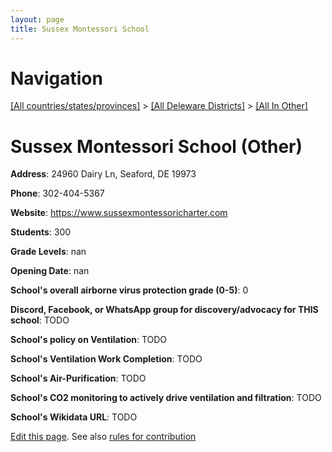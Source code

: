```yaml
---
layout: page
title: Sussex Montessori School
---
```

# Navigation

[[All countries/states/provinces]](../../..) > [[All Deleware Districts]](../..) > [[All In Other]](..)

# Sussex Montessori School (Other)

**Address**: 24960 Dairy Ln, Seaford, DE 19973

**Phone**: 302-404-5367

**Website**: <https://www.sussexmontessoricharter.com>

**Students**: 300

**Grade Levels**: nan

**Opening Date**: nan

**School's overall airborne virus protection grade (0-5)**: 0

**Discord, Facebook, or WhatsApp group for discovery/advocacy for THIS school**: TODO

**School's policy on Ventilation**: TODO

**School's Ventilation Work Completion**: TODO

**School's Air-Purification**: TODO

**School's CO2 monitoring to actively drive ventilation and filtration**: TODO

**School's Wikidata URL**: TODO


[Edit this page](https://github.com/ventilate-schools/DE/edit/main/./Other/Sussex_Montessori_School.md). See also [rules for contribution](../../../contribution-rules/)